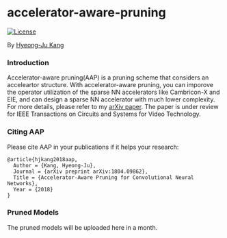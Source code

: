 # accelerator-aware-pruning

[![License](https://img.shields.io/badge/license-BSD-blue.svg)](LICENSE)

By [Hyeong-Ju Kang](http://)

### Introduction

Accelerator-aware pruning(AAP) is a pruning scheme that considers an acceleartor
	structure.
With accelerator-aware pruning, you can imporove the operator utilization
	of the sparse NN accelerators like Cambricon-X and EIE,
	and can design a sparse NN accelerator with much lower complexity.
For more details, please refer to my [arXiv paper](http://arxiv.org/abs/1804.09862).
The paper is under review for IEEE Transactions on
	Circuits and Systems for Video Technology.

### Citing AAP

Please cite AAP in your publications if it helps your research:

    @article{hjkang2018aap,
      Author = {Kang, Hyeong-Ju},
      Journal = {arXiv preprint arXiv:1804.09862},
      Title = {Accelerator-Aware Pruning for Convolutional Neural Networks},
      Year = {2018}
    }

### Pruned Models

The pruned models will be uploaded here in a month.
